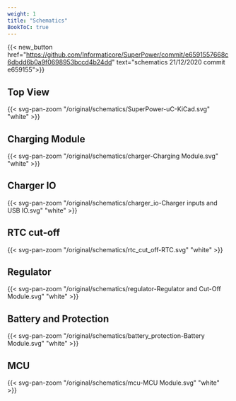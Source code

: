 ```yaml
---
weight: 1
title: "Schematics"
BookToC: true
---
```


{{< new_button href="https://github.com/Informaticore/SuperPower/commit/e6591557668c6dbdd6b0a9f0698953bccd4b24dd" text="schematics 21/12/2020 commit e659155">}}

## Top View

{{< svg-pan-zoom "/original/schematics/SuperPower-uC-KiCad.svg" "white" >}}


## Charging Module
{{< svg-pan-zoom "/original/schematics/charger-Charging Module.svg" "white" >}}

## Charger IO
{{< svg-pan-zoom "/original/schematics/charger_io-Charger inputs and USB IO.svg" "white" >}}

## RTC cut-off
{{< svg-pan-zoom "/original/schematics/rtc_cut_off-RTC.svg" "white" >}}

## Regulator
{{< svg-pan-zoom "/original/schematics/regulator-Regulator and Cut-Off Module.svg" "white" >}}

## Battery and Protection
{{< svg-pan-zoom "/original/schematics/battery_protection-Battery Module.svg" "white" >}}

## MCU
{{< svg-pan-zoom "/original/schematics/mcu-MCU Module.svg" "white" >}}
